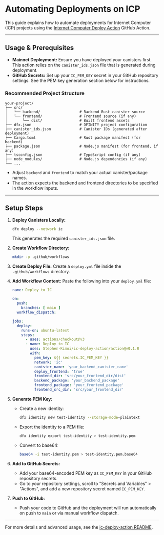 # Automating Deployments on ICP

This guide explains how to automate deployments for Internet Computer (ICP) projects using the [Internet Computer Deploy Action](https://github.com/Stephen-Kimoi/ic-deploy-action) GitHub Action.

---

## Usage & Prerequisites

- **Mainnet Deployment:** Ensure you have deployed your canisters first. This action relies on the `canister_ids.json` file that is generated during deployment.
- **GitHub Secrets:** Set up your `IC_PEM_KEY` secret in your GitHub repository settings. See the PEM key generation section below for instructions.

### Recommended Project Structure

```
your-project/
├── src/
│   └── backend/                  # Backend Rust canister source
│   └── frontend/                 # Frontend source (if any)
│       └── dist/                 # Built frontend assets
├── dfx.json                      # DFINITY project configuration
├── canister_ids.json             # Canister IDs (generated after deployment)
├── Cargo.toml                    # Rust package manifest (for backend)
├── package.json                  # Node.js manifest (for frontend, if any)
├── tsconfig.json                 # TypeScript config (if any)
├── node_modules/                 # Node.js dependencies (if any)
└── ...
```
- Adjust `backend` and `frontend` to match your actual canister/package names.
- The action expects the backend and frontend directories to be specified in the workflow inputs.

---

## Setup Steps

1. **Deploy Canisters Locally:**
   ```bash
   dfx deploy --network ic
   ```
   This generates the required `canister_ids.json` file.

2. **Create Workflow Directory:**
   ```bash
   mkdir -p .github/workflows
   ```

3. **Create Deploy File:**
   Create a `deploy.yml` file inside the `.github/workflows` directory.

4. **Add Workflow Content:**
   Paste the following into your `deploy.yml` file:

   ```yaml
   name: Deploy to IC

   on:
     push:
       branches: [ main ]
     workflow_dispatch:

   jobs:
     deploy:
       runs-on: ubuntu-latest
       steps:
         - uses: actions/checkout@v3
         - name: Deploy to IC
           uses: Stephen-Kimoi/ic-deploy-action/action@v0.1.0
           with:
             pem_key: ${{ secrets.IC_PEM_KEY }}
             network: 'ic'
             canister_name: 'your_backend_canister_name'
             deploy_frontend: 'true'
             frontend_dir: 'src/your_frontend_dir/dist'
             backend_package: 'your_backend_package'
             frontend_package: 'your_frontend_package'
             frontend_src_dir: 'src/your_frontend_dir'
   ```

5. **Generate PEM Key:**
   - Create a new identity:
     ```bash
     dfx identity new test-identity --storage-mode=plaintext
     ```
   - Export the identity to a PEM file:
     ```bash
     dfx identity export test-identity > test-identity.pem
     ```
   - Convert to base64:
     ```bash
     base64 -i test-identity.pem > test-identity.pem.base64
     ```

6. **Add to GitHub Secrets:**
   - Add your base64-encoded PEM key as `IC_PEM_KEY` in your GitHub repository secrets.
   - Go to your repository settings, scroll to "Secrets and Variables" > "Actions", and add a new repository secret named `IC_PEM_KEY`.

7. **Push to GitHub:**
   - Push your code to GitHub and the deployment will run automatically on push to `main` or via manual workflow dispatch.

---

For more details and advanced usage, see the [ic-deploy-action README](https://github.com/Stephen-Kimoi/ic-deploy-action). 